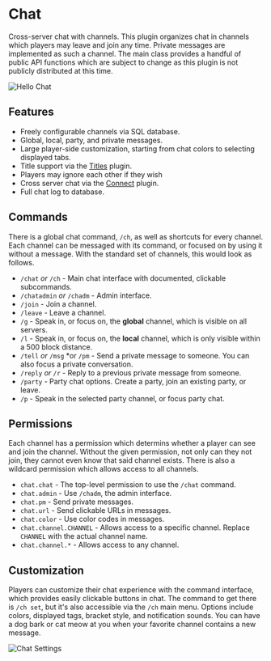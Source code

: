 # Chat
Cross-server chat with channels. This plugin organizes chat in channels which players may leave and join any time. Private messages are implemented as such a channel. The main class provides a handful of public API functions which are subject to change as this plugin is not publicly distributed at this time.

![Hello Chat](https://i.imgur.com/iJ9wa5V.jpg)

## Features
- Freely configurable channels via SQL database.
- Global, local, party, and private messages.
- Large player-side customization, starting from chat colors to selecting displayed tabs.
- Title support via the [Titles](https://github.com/StarTux/Title) plugin.
- Players may ignore each other if they wish
- Cross server chat via the [Connect](https://github.com/StarTux/Connect) plugin.
- Full chat log to database.

## Commands
There is a global chat command, `/ch`, as well as shortcuts for every channel. Each channel can be messaged with its command, or focused on by using it without a message. With the standard set of channels, this would look as follows.
- `/chat` *or* `/ch` - Main chat interface with documented, clickable subcommands.
- `/chatadmin` *or* `/chadm` - Admin interface.
- `/join` - Join a channel.
- `/leave` - Leave a channel.
- `/g` - Speak in, or focus on, the **global** channel, which is visible on all servers.
- `/l` - Speak in, or focus on, the **local** channel, which is only visible within a 500 block distance.
- `/tell` *or* `/msg` *or `/pm` - Send a private message to someone. You can also focus a private conversation.
- `/reply` *or* `/r` - Reply to a previous private message from someone.
- `/party` - Party chat options. Create a party, join an existing party, or leave.
- `/p` - Speak in the selected party channel, or focus party chat.

## Permissions
Each channel has a permission which determins whether a player can see and join the channel. Without the given permission, not only can they not join, they cannot even know that said channel exists. There is also a wildcard permission which allows access to all channels.
- `chat.chat` - The top-level permission to use the `/chat` command.
- `chat.admin` - Use `/chadm`, the admin interface.
- `chat.pm` - Send private messages.
- `chat.url` - Send clickable URLs in messages.
- `chat.color` - Use color codes in messages.
- `chat.channel.CHANNEL` - Allows access to a specific channel. Replace `CHANNEL` with the actual channel name.
- `chat.channel.*` - Allows access to any channel.

## Customization
Players can customize their chat experience with the command interface, which provides easily clickable buttons in chat. The command to get there is `/ch set`, but it's also accessible via the `/ch` main menu. Options include colors, displayed tags, bracket style, and notification sounds. You can have a dog bark or cat meow at you when your favorite channel contains a new message.

![Chat Settings](https://i.imgur.com/YfBKWfR.jpg)